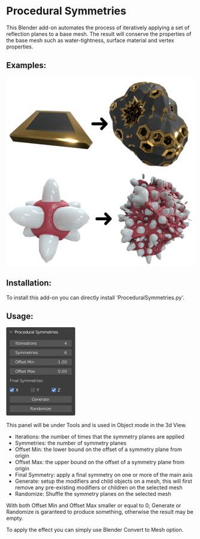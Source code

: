 ﻿# Procedural Symmetries
This Blender add-on automates the process of iteratively applying a set of reflection planes to a base mesh.
The result will conserve the properties of the base mesh such as water-tightness, surface material and vertex properties.

## Examples:
![Base mesh 1](example1.png)
![Base mesh 2](example2.png)

## Installation:
To install this add-on you can directly install 'ProceduralSymmetries.py'.

## Usage:
![Interface](interface.png)

This panel will be under Tools and is used in Object mode in the 3d View.
- Iterations: the number of times that the symmetry planes are applied
- Symmetries: the number of symmetry planes
- Offset Min: the lower bound on the offset of a symmetry plane from origin
- Offset Max: the upper bound on the offset of a symmetry plane from origin
- Final Symmetry: apply a final symmetry on one or more of the main axis
- Generate: setup the modifiers and child objects on a mesh, this will first remove any pre-existing modifiers or children on the selected mesh
- Randomize: Shuffle the symmetry planes on the selected mesh

With both Offset Min and Offset Max smaller or equal to 0; Generate or Randomize is garanteed to produce something, otherwise the result may be empty.

To apply the effect you can simply use Blender Convert to Mesh option.
